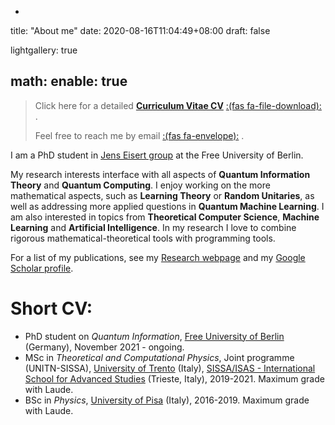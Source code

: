 -
title: "About me"
date: 2020-08-16T11:04:49+08:00
draft: false

lightgallery: true

math:
  enable: true
---

>
> Click here for a detailed [**Curriculum Vitae CV**](/documents/CV_AntonioAnnaMele.pdf) [:(fas fa-file-download):](/documents/cv.pdf) .
>
> Feel free to reach me by email [:(fas fa-envelope):](mailto:antoniomele.p@gmail.com) .


I am a PhD student in [Jens Eisert group](https://www.physik.fu-berlin.de/en/einrichtungen/ag/ag-eisert/index.html) at the Free University of Berlin.

My research interests interface with all aspects of **Quantum Information Theory** and **Quantum Computing**.
I enjoy working on the more mathematical aspects, such as **Learning Theory** or **Random Unitaries**, as well as addressing more applied questions in **Quantum Machine Learning**.
I am also interested in topics from **Theoretical Computer Science**, **Machine Learning** and **Artificial Intelligence**.
In my research I love to combine rigorous mathematical-theoretical tools with programming tools. 

For a list of my publications, see my [Research webpage](/research) and my [Google Scholar profile](https://scholar.google.com/citations?user=_kWrHQwAAAAJ&hl=en&oi=sra). 

# Short CV:  
* PhD student on _Quantum Information_, [Free University of Berlin](https://www.physik.fu-berlin.de/en/einrichtungen/ag/ag-eisert/index.html) (Germany), November 2021 - ongoing.
* MSc in _Theoretical and Computational Physics_, Joint programme (UNITN-SISSA), [University of Trento](https://www.unitn.it/en) (Italy), [SISSA/ISAS - International School for Advanced Studies](https://www.sissa.it/) (Trieste, Italy), 2019-2021. Maximum grade with Laude.
* BSc in _Physics_, [University of Pisa](https://www.unipi.it/index.php/english) (Italy), 2016-2019. Maximum grade with Laude.

 
 
